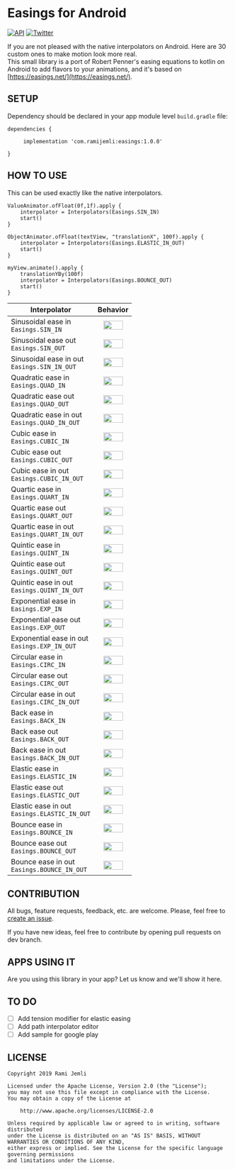 
# Easings for Android  

[![API](https://img.shields.io/badge/API-16%2B-brightgreen.svg?style=flat)](https://android-arsenal.com/api?level=16) [![Twitter](https://img.shields.io/badge/Twitter-@RamiJemli-blue.svg?style=flat)](http://twitter.com/rami_jemli)  
  
If you are not pleased with the native interpolators on Android. Here are 30 custom ones to make motion look more real. <br/>This small library is a port of Robert Penner's easing equations to kotlin on Android to add flavors to your animations, and it's based on [https://easings.net/](https://easings.net/).
  
## SETUP  

Dependency should be declared in your app module level  `build.gradle` file:    
    
``` 
dependencies {

	 implementation 'com.ramijemli:easings:1.0.0' 

} 
```   
 
## HOW TO USE

This can be used exactly like the native interpolators.

```
ValueAnimator.ofFloat(0f,1f).apply {
    interpolator = Interpolators(Easings.SIN_IN)
    start()
}

ObjectAnimator.ofFloat(textView, "translationX", 100f).apply {
    interpolator = Interpolators(Easings.ELASTIC_IN_OUT)
    start()
}

myView.animate().apply {
    translationYBy(100f)
    interpolator = Interpolators(Easings.BOUNCE_OUT)
    start()
}
```

| Interpolator | Behavior |  
| --- | :---: |
| Sinusoidal ease in<br/> `Easings.SIN_IN` | <img src="art/sin_in.gif" width="80%" /> | 
| Sinusoidal ease out<br/> `Easings.SIN_OUT` | <img src="art/sin_out.gif" width="80%" /> | 
| Sinusoidal ease in out<br/> `Easings.SIN_IN_OUT` | <img src="art/sin_in_out.gif" width="80%" /> | 
| Quadratic ease in<br/> `Easings.QUAD_IN` | <img src="art/quad_in.gif" width="80%" /> | 
| Quadratic ease out<br/> `Easings.QUAD_OUT` | <img src="art/quad_out.gif" width="80%" /> | 
| Quadratic ease in out<br/> `Easings.QUAD_IN_OUT` | <img src="art/quad_in_out.gif" width="80%" /> | 
| Cubic ease in<br/> `Easings.CUBIC_IN` | <img src="art/cubic_in.gif" width="80%" /> | 
| Cubic ease out<br/> `Easings.CUBIC_OUT` | <img src="art/cubic_out.gif" width="80%" /> | 
| Cubic ease in out<br/> `Easings.CUBIC_IN_OUT` | <img src="art/cubic_in_out.gif" width="80%" /> | 
| Quartic ease in<br/> `Easings.QUART_IN` | <img src="art/quart_in.gif" width="80%" /> | 
| Quartic ease out<br/> `Easings.QUART_OUT` | <img src="art/quart_out.gif" width="80%" /> | 
| Quartic ease in out<br/> `Easings.QUART_IN_OUT` | <img src="art/quart_in_out.gif" width="80%" /> | 
| Quintic ease in<br/> `Easings.QUINT_IN` | <img src="art/quint_in.gif" width="80%" /> | 
| Quintic ease out<br/> `Easings.QUINT_OUT` | <img src="art/quint_out.gif" width="80%" /> | 
| Quintic ease in out<br/> `Easings.QUINT_IN_OUT` | <img src="art/quint_in_out.gif" width="80%" /> | 
| Exponential ease in<br/> `Easings.EXP_IN` | <img src="art/exp_in.gif" width="80%" /> | 
| Exponential ease out<br/> `Easings.EXP_OUT` | <img src="art/exp_out.gif" width="80%" /> | 
| Exponential ease in out<br/> `Easings.EXP_IN_OUT` | <img src="art/exp_in_out.gif" width="80%" /> | 
| Circular ease in<br/> `Easings.CIRC_IN` | <img src="art/circ_in.gif" width="80%" /> | 
| Circular ease out<br/> `Easings.CIRC_OUT` | <img src="art/circ_out.gif" width="80%" /> | 
| Circular ease in out<br/> `Easings.CIRC_IN_OUT` | <img src="art/circ_in_out.gif" width="80%" /> | 
| Back ease in<br/> `Easings.BACK_IN` | <img src="art/back_in.gif" width="80%" /> | 
| Back ease out<br/> `Easings.BACK_OUT` | <img src="art/back_out.gif" width="80%" /> | 
| Back ease in out<br/> `Easings.BACK_IN_OUT` | <img src="art/back_in_out.gif" width="80%" /> | 
| Elastic ease in<br/> `Easings.ELASTIC_IN` | <img src="art/elastic_in.gif" width="80%" /> | 
| Elastic ease out<br/> `Easings.ELASTIC_OUT` | <img src="art/elastic_out.gif" width="80%" /> | 
| Elastic ease in out<br/> `Easings.ELASTIC_IN_OUT` | <img src="art/elastic_in_out.gif" width="80%" /> | 
| Bounce ease in<br/> `Easings.BOUNCE_IN` | <img src="art/bounce_in.gif" width="80%" /> | 
| Bounce ease out<br/> `Easings.BOUNCE_OUT` | <img src="art/bounce_out.gif" width="80%" /> | 
| Bounce ease in out<br/> `Easings.BOUNCE_IN_OUT` | <img src="art/bounce_in_out.gif" width="80%" /> | 

## CONTRIBUTION  

All bugs, feature requests, feedback, etc. are welcome. Please, feel free to [create an issue](https://github.com/RamiJ3mli/Easings/issues).    

If you have new ideas, feel free to contribute by opening pull requests on dev branch. 
 
## APPS USING IT  

Are you using this library in your app? Let us know and we'll show it here.  
  
## TO DO
-   [ ] Add tension modifier for elastic easing  
-   [ ] Add path interpolator editor  
-   [ ] Add sample for google play  

## LICENSE 

```
Copyright 2019 Rami Jemli  
  
Licensed under the Apache License, Version 2.0 (the "License");  
you may not use this file except in compliance with the License.  
You may obtain a copy of the License at  

	http://www.apache.org/licenses/LICENSE-2.0  
 
Unless required by applicable law or agreed to in writing, software distributed
under the License is distributed on an "AS IS" BASIS, WITHOUT WARRANTIES OR CONDITIONS OF ANY KIND,
either express or implied. See the License for the specific language governing permissions 
and limitations under the License.  
```